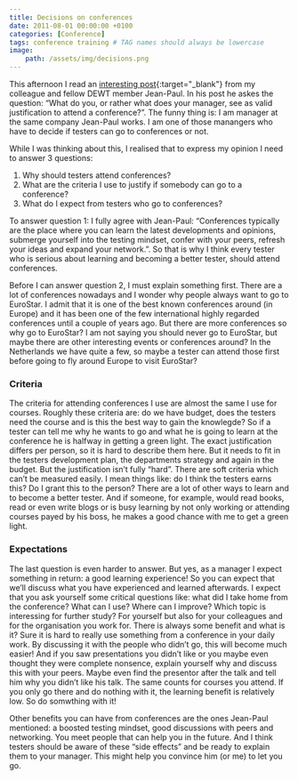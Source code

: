 ```yaml
---
title: Decisions on conferences
date: 2011-08-01 00:00:00 +0100
categories: [Conference]
tags: conference training # TAG names should always be lowercase
image:
    path: /assets/img/decisions.png
---
```


This afternoon I read an [interesting post](https://arborosa.org/2011/07/29/conferences-yes-or-no/){:target="_blank"} from my colleague and fellow DEWT member Jean-Paul. In his post he askes the question: “What do you, or rather what does your manager, see as valid justification to attend a conference?”. The funny thing is: I am manager at the same company Jean-Paul works. I am one of those manangers who have to decide if testers can go to conferences or not.

While I was thinking about this, I realised that to express my opinion I need to answer 3 questions:

1) Why should testers attend conferences?
2) What are the criteria I use to justify if somebody can go to a conference?
3) What do I expect from testers who go to conferences?

To answer question 1: I fully agree with Jean-Paul: “Conferences typically are the place where you can learn the latest developments and opinions, submerge yourself into the testing mindset, confer with your peers, refresh your ideas and expand your network.”. So that is why I think every tester who is serious about learning and becoming a better tester, should attend conferences.

Before I can answer question 2, I must explain something first. There are a lot of conferences nowadays and I wonder why people always want to go to EuroStar. I admit that it is one of the best known conferences around (in Europe) and it has been one of the few international highly regarded conferences until a couple of years ago. But there are more conferences so why go to EuroStar? I am not saying you should never go to EuroStar, but maybe there are other interesting events or conferences around? In the Netherlands we have quite a few, so maybe a tester can attend those first before going to fly around Europe to visit EuroStar?

### Criteria
The criteria for attending conferences I use are almost the same I use for courses. Roughly these criteria are: do we have budget, does the testers need the course and is this the best way to gain the knowlegde? So if a tester can tell me why he wants to go and what he is going to learn at the conference he is halfway in getting a green light. The exact justification differs per person, so it is hard to describe them here. But it needs to fit in the testers development plan, the departments strategy and again in the budget. But the justification isn’t fully “hard”. There are soft criteria which can’t be measured easily. I mean things like: do I think the testers earns this? Do I grant this to the person? There are a lot of other ways to learn and to become a better tester. And if someone, for example, would read books, read or even write blogs or is busy learning by not only working or attending courses payed by his boss, he makes a good chance with me to get a green light.

### Expectations
The last question is even harder to answer. But yes, as a manager I expect something in return: a good learning experience! So you can expect that we’ll discuss what you have experienced and learned afterwards. I expect that you ask yourself some critical questions like: what did I take home from the conference? What can I use? Where can I improve? Which topic is interessing for further study? For yourself but also for your colleagues and for the organisation you work for. There is always some benefit and what is it? Sure it is hard to really use something from a conference in your daily work. By discussing it with the people who didn’t go, this will become much easier! And if you saw presentations you didn’t like or you maybe even thought they were complete nonsence, explain yourself why and discuss this with your peers. Maybe even find the presentor after the talk and tell him why you didn’t like his talk. The same counts for courses you attend. If you only go there and do nothing with it, the learning benefit is relatively low. So do somwthing with it!

Other benefits you can have from conferences are the ones Jean-Paul mentioned: a boosted testing mindset, good discussions with peers and networking. You meet people that can help you in the future. And I think testers should be aware of these “side effects” and be ready to explain them to your manager. This might help you convince him (or me) to let you go.
